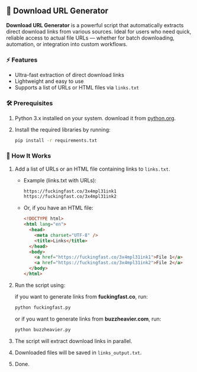 ## 🚀 Download URL Generator

**Download URL Generator** is a powerful script that automatically extracts direct download links from various sources. Ideal for users who need quick, reliable access to actual file URLs — whether for batch downloading, automation, or integration into custom workflows.

### ⚡ Features

- Ultra-fast extraction of direct download links
- Lightweight and easy to use
- Supports a list of URLs or HTML files via `links.txt`

### 🛠 Prerequisites

1. Python 3.x installed on your system. download it from [python.org](https://www.python.org/downloads/).
2. Install the required libraries by running:

   ```bash
   pip install -r requirements.txt
   ```

### 🔧 How It Works

1. Add a list of URLs or an HTML file containing links to `links.txt`.

   - Example (links.txt with URLs):
     ```txt
     https://fuckingfast.co/3x4mpl31ink1
     https://fuckingfast.co/3x4mpl31ink2
     ```
   - Or, if you have an HTML file:
     ```html
     <!DOCTYPE html>
     <html lang="en">
       <head>
         <meta charset="UTF-8" />
         <title>Links</title>
       </head>
       <body>
         <a href="https://fuckingfast.co/3x4mpl31ink1">File 1</a>
         <a href="https://fuckingfast.co/3x4mpl31ink2">File 2</a>
       </body>
     </html>
     ```

2. Run the script using:

   if you want to generate links from **fuckingfast.co**, run:

   ```bash
   python fuckingfast.py
   ```

   or if you want to generate links from **buzzheavier.com**, run:

   ```bash
   python buzzheavier.py
   ```

3. The script will extract download links in parallel.
4. Downloaded files will be saved in `links_output.txt`.
5. Done.
